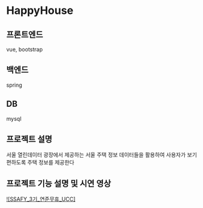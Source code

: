 # HappyHouse

## 프론트엔드

vue, bootstrap

## 백엔드

spring

## DB

mysql

## 프로젝트 설명

서울 열린데이터 광장에서 제공하는 서울 주택 정보 데이터들을 활용하여 사용자가 보기 편하도록 주택 정보를 제공한다

## 프로젝트 기능 설명 및 시연 영상
[![SSAFY_3기_연준무휴_UCC]](https://youtu.be/jPA7CEBH04w)

